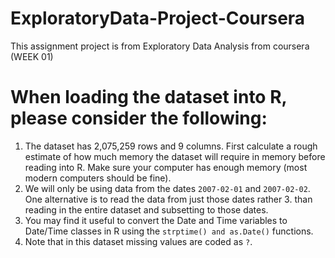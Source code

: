 # ExploratoryData-Project-Coursera
This assignment project is from Exploratory Data Analysis from coursera (WEEK 01)


# When loading the dataset into R, please consider the following:

1. The dataset has 2,075,259 rows and 9 columns. First calculate a rough estimate of how much memory the dataset will require in memory before reading into R. Make sure your computer has enough memory (most modern computers should be fine).
2. We will only be using data from the dates `2007-02-01` and `2007-02-02`. One alternative is to read the data from just those dates rather 3. than reading in the entire dataset and subsetting to those dates.
4. You may find it useful to convert the Date and Time variables to Date/Time classes in R using the `strptime() and as.Date()` functions.
5. Note that in this dataset missing values are coded as `?`.
